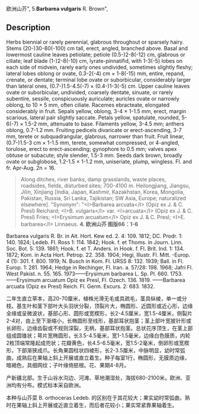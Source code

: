 欧洲山芥",
5.**Barbarea vulgaris** R. Brown",

## Description
Herbs biennial or rarely perennial, glabrous throughout or sparsely hairy. Stems (20-)30-80(-100) cm tall, erect, angled, branched above. Basal and lowermost cauline leaves petiolate; petiole (0.5-)2-8(-12) cm, glabrous or ciliate; leaf blade (1-)2-8(-10) cm, lyrate-pinnatifid, with 1-3(-5) lobes on each side of midvein, rarely early ones undivided, sometimes slightly fleshy; lateral lobes oblong or ovate, 0.3-2(-4) cm × 1-8(-15) mm, entire, repand, crenate, or dentate; terminal lobe ovate or suborbicular, considerably larger than lateral ones, (0.7-)1.5-4.5(-7) × (0.4-)1-3(-5) cm. Upper cauline leaves ovate or suborbicular, undivided, coarsely dentate, sinuate, or rarely subentire, sessile, conspicuously auriculate; auricles ovate or narrowly oblong, to 10 × 5 mm, often ciliate. Racemes ebracteate, elongated considerably in fruit. Sepals yellow, oblong, 3-4 × 1-1.5 mm, erect, margin scarious, lateral pair slightly saccate. Petals yellow, spatulate, rounded, 5-6(-7) × 1.5-2 mm, attenuate to base. Filaments yellow, 3-4.5 mm; anthers oblong, 0.7-1.2 mm. Fruiting pedicels divaricate or erect-ascending, 3-7 mm, terete or subquadrangular, glabrous, narrower than fruit. Fruit linear, (0.7-)1.5-3 cm × 1-1.5 mm, terete, somewhat compressed, or 4-angled, torulose, erect to erect-ascending; gynophore to 0.5 mm; valves apex obtuse or subacute; style slender, 1.5-3 mm. Seeds dark brown, broadly ovate or subglobose, 1.2-1.5 × 1-1.2 mm, uniseriate, plump, wingless. Fl. and fr. Apr-Aug. 2n = 16.

> Along ditches, river banks, damp grasslands, waste places, roadsides, fields, disturbed sites; 700-4100 m. Heilongjiang, Jiangsu, Jilin, Xinjiang [India, Japan, Kashmir, Kazakhstan, Korea, Mongolia, Pakistan, Russia, Sri Lanka, Tajikistan; SW Asia, Europe; naturalized elsewhere].
  "Synonym": "&lt;I&gt;Barbarea arcuata&lt;/I&gt; (Opiz ex J. &amp; C. Presl) Reichard; &lt;I&gt;B. vulgaris&lt;/I&gt; var. &lt;I&gt;arcuata&lt;/I&gt; (Opiz ex J. &amp; C. Presl) Fries; &lt;I&gt;Erysimum arcuatum&lt;/I&gt; Opiz ex J. &amp; C. Presl; &lt;I&gt;E. barbarea&lt;/I&gt; Linnaeus.
**4. 欧洲山芥 图版66：1-6**

Barbarea vulgaris R. Br. in Ait. Hort. Kew ed. 2. 4: 109. 1812; DC. Prodr. 1: 140. 1824; Ledeb. Fl. Ross 1: 114. 1842; Hook. f. et Thoms. in Journ. Linn. Soc. Bot. 5: 139. 1861; Hook. f. et T. Anders. in Hook. f. Fl. Brit. Ind. 1: 134. 1872; Kom. in Acta Hort. Petrop. 22. 358. 1904; Hegi, Illustr. Fl. Mitt. -Europ. 4 (1): 301. f. 800. 1919; N. Busch in Kom. Fl. URSS 8: 132. 1939; Ball. in Fl. Europ. 1: 281. 1964; Hedge in Rechinger, Fl. Iran. a. 57/28: 198. 1968; Jafri Fl. West Pakist. n. 55. 165. 1973——Erysimum barbarea L. Sp. Pl. 660. 1753. ——Erysimum arcuatum Opiz ex Presl, Fl. Ozech. 136. 1819. ——Barbarea arcuata (Opiz ex Presl) Reich. Fl. Germ. Excurs. 2: 683. 1832.

二年生直立草本，高20-70厘米，植株光滑无毛或具疏毛，茎具纵棱，单一或分枝。基生叶和茎下部叶大头羽状分裂，顶裂片大，椭圆形、近圆形或近心形，边缘全缘或呈微波状，基部心形、圆形或宽楔形，长2-4.5厘米，宽1.5-4厘米，侧裂片2-4对，由上至下渐缩小，长椭圆形至线形，基部耳状抱茎；茎上部叶宽披针形或长卵形，边缘齿裂或不规则深裂，无柄，基部耳状抱茎。总状花序顶生，在茎上部组成圆锥状；萼片宽椭圆形，长3.5-4.5毫米，宽1-1.5毫米，边缘白色膜质，内轮2枚顶端常隆起成兜状；花瓣黄色，长4.5-6.5毫米，宽1.5-2毫米，倒卵形或宽楔形，下部渐狭成爪。长角果圆柱状四棱形，长2-3.5厘米，中脉明显，幼时常弧曲，成熟后在果轴上斜上开展或直立着生。种子每室1行，椭圆形，无膜质边缘，暗褐色，具细网纹；子叶缘倚胚根。花、果期4-8月。

产新疆北部。生于山谷水沟边、河滩、草地潮湿处，海拔680-2100米。欧洲、亚洲均有分布。模式标本采自欧洲。

本种与山芥菜 B. orthoceras Ledeb. 的区别在于其花较大；果实幼时常弧曲，熟时在果轴上斜上开展或近直立着生，而后者花较小；果实常紧靠果轴着生。
